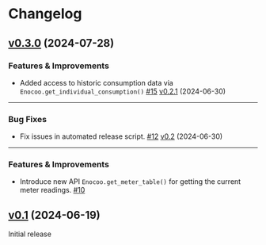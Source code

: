 # Changelog

<!-- insertion marker -->
[v0.3.0](https://github.com/sleiner/oocone/releases/tag/0.3.0) (2024-07-28)
---------------------------------------------------------------------------

### Features & Improvements


- Added access to historic consumption data via ` Enocoo.get_individual_consumption()` [#15](https://github.com/sleiner/oocone/issues/15)
  [v0.2.1](https://github.com/sleiner/oocone/releases/tag/0.2.1) (2024-06-30)
---------------------------------------------------------------------------

### Bug Fixes


- Fix issues in automated release script. [#12](https://github.com/sleiner/oocone/issues/12)
  [v0.2](https://github.com/sleiner/oocone/releases/tag/0.2) (2024-06-30)
-----------------------------------------------------------------------

### Features & Improvements


- Introduce new API `Enocoo.get_meter_table()` for getting the current meter readings. [#10](https://github.com/sleiner/oocone/issues/10)

[v0.1](https://github.com/sleiner/oocone/releases/tag/0.1) (2024-06-19)
-----------------------------------------------------------------------

Initial release
